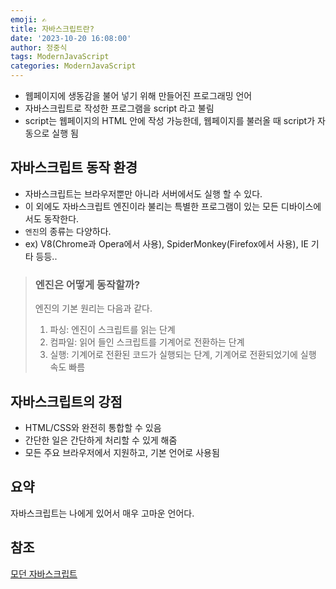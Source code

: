 ```yaml
---
emoji: ✍
title: 자바스크립트란?
date: '2023-10-20 16:08:00'
author: 정중식
tags: ModernJavaScript
categories: ModernJavaScript
---
```


- 웹페이지에 생동감을 불어 넣기 위해 만들어진 프로그래밍 언어
- 자바스크립트로 작성한 프로그램을 script 라고 불림
- script는 웹페이지의 HTML 안에 작성 가능한데, 웹페이지를 불러올 때 script가 자동으로 실행 됨

## 자바스크립트 동작 환경

- 자바스크립트는 브라우저뿐만 아니라 서버에서도 실행 할 수 있다.
- 이 외에도 자바스크립트 엔진이라 불리는 특별한 프로그램이 있는 모든 디바이스에서도 동작한다.
- `엔진`의 종류는 다양하다.
- ex) V8(Chrome과 Opera에서 사용), SpiderMonkey(Firefox에서 사용), IE 기타 등등..

> ### 엔진은 어떻게 동작할까?
>
> 엔진의 기본 원리는 다음과 같다.
>
> 1. 파싱: 엔진이 스크립트를 읽는 단계
> 2. 컴파일: 읽어 들인 스크립트를 기계어로 전환하는 단계
> 3. 실행: 기계어로 전환된 코드가 실행되는 단계, 기계어로 전환되었기에 실행 속도 빠름
>    <br/>

## 자바스크립트의 강점

- HTML/CSS와 완전히 통합할 수 있음
- 간단한 일은 간단하게 처리할 수 있게 해줌
- 모든 주요 브라우저에서 지원하고, 기본 언어로 사용됨

## 요약

자바스크립트는 나에게 있어서 매우 고마운 언어다.<br/>

## 참조

[모던 자바스크립트](https://ko.javascript.info/)

```toc

```
